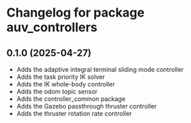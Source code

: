 # Changelog for package auv_controllers

## 0.1.0 (2025-04-27)

- Adds the adaptive integral terminal sliding mode controller
- Adds the task priority IK solver
- Adds the IK whole-body controller
- Adds the odom topic sensor
- Adds the controller_common package
- Adds the Gazebo passthrough thruster controller
- Adds the thruster rotation rate controller
